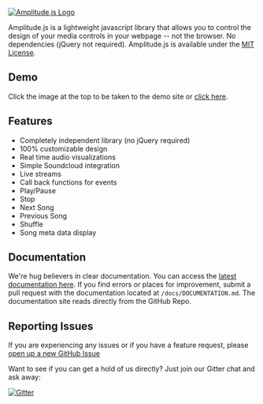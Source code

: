 [![Amplitude.js Logo](https://open.521dimensions.com/images/amplitudejs/amplitudejs_hero_image.jpg)](https://open.521dimensions.com/amplitudejs)

Amplitude.js is a lightweight javascript library that allows you to control the design of your media controls in your webpage -- not the browser. No dependencies (jQuery not required). Amplitude.js is available under the [MIT License](https://open.521dimensions.com/license.txt).

## Demo

Click the image at the top to be taken to the demo site or [click here](https://open.521dimensions.com/amplitudejs).

## Features
* Completely independent library (no jQuery required)
* 100% customizable design
* Real time audio visualizations
* Simple Soundcloud integration
* Live streams
* Call back functions for events
* Play/Pause
* Stop
* Next Song
* Previous Song
* Shuffle
* Song meta data display

## Documentation
We're hug believers in clear documentation. You can access the [latest documentation here](https://open.521dimensions.com/amplitudejs/docs). If you find errors or places for improvement, submit a pull request with the documentation located at `/docs/DOCUMENTATION.md`. The documentation site reads directly from the GitHub Repo.

## Reporting Issues

If you are experiencing any issues or if you have a feature request, please [open up a new GitHub Issue](https://github.com/521dimensions/amplitudejs/issues/new)

Want to see if you can get a hold of us directly? Just join our Gitter chat and ask away:

[![Gitter](https://badges.gitter.im/Join%20Chat.svg)](https://gitter.im/521dimensions/amplitudejs?utm_source=badge&utm_medium=badge&utm_campaign=pr-badge&utm_content=badge)
